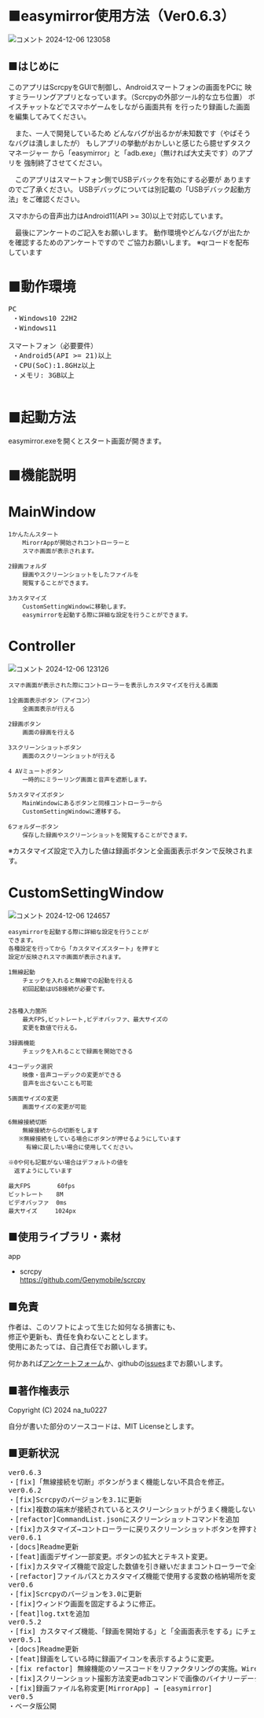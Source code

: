 # ■easymirror使用方法（Ver0.6.3）
![コメント 2024-12-06 123058](https://github.com/user-attachments/assets/b250c3f9-1751-4e17-b27d-9b66f0e006f1)

## ■はじめに

このアプリはScrcpyをGUIで制御し、Androidスマートフォンの画面をPCに
映すミラーリングアプリとなっています。（Scrcpyの外部ツール的な立ち位置）
ボイスチャットなどでスマホゲームをしながら画面共有
を行ったり録画した画面を編集してみてください。

　また、一人で開発しているため
どんなバグが出るかが未知数です（やばそうなバグは潰しましたが）
もしアプリの挙動がおかしいと感じたら臆せずタスクマネージャー
から「easymirror」と「adb.exe」（無ければ大丈夫です）のアプリを
強制終了させてください。

　このアプリはスマートフォン側でUSBデバックを有効にする必要が
ありますのでご了承ください。
USBデバッグについては別記載の「USBデバック起動方法」をご確認ください。

スマホからの音声出力はAndroid11(API >= 30)以上で対応しています。

　最後にアンケートのご記入をお願いします。
動作環境やどんなバグが出たかを確認するためのアンケートですので
ご協力お願いします。
※qrコードを配布しています


# ■動作環境
<pre>
PC
 ・Windows10 22H2
 ・Windows11

スマートフォン（必要要件）
 ・Android5(API >= 21)以上
 ・CPU(SoC):1.8GHz以上
 ・メモリ: 3GB以上

</pre>

# ■起動方法
easymirror.exeを開くとスタート画面が開きます。

# ■機能説明
#  MainWindow
    1かんたんスタート
        MirorrAppが開始されコントローラーと
        スマホ画面が表示されます。

    2録画フォルダ
        録画やスクリーンショットをしたファイルを
        閲覧することができます。

    3カスタマイズ
        CustomSettingWindowに移動します。
        easymirrorを起動する際に詳細な設定を行うことができます。      
# Controller
![コメント 2024-12-06 123126](https://github.com/user-attachments/assets/510ff3fb-38de-4e3e-866a-30b8393e36bb)


    スマホ画面が表示された際にコントローラーを表示しカスタマイズを行える画面

    1全画面表示ボタン（アイコン）
        全画面表示が行える

    2録画ボタン
        画面の録画を行える
    
    3スクリーンショットボタン
        画面のスクリーンショットが行える
	
    4 AVミュートボタン
	    一時的にミラーリング画面と音声を遮断します。

    5カスタマイズボタン
	    MainWindowにあるボタンと同様コントローラーから
	    CustomSettingWindowに遷移する。
 
    6フォルダーボタン
        保存した録画やスクリーンショットを閲覧することができます。

    
   ※カスタマイズ設定で入力した値は録画ボタンと全画面表示ボタンで反映されます。


# CustomSettingWindow
![コメント 2024-12-06 124657](https://github.com/user-attachments/assets/794ea885-68fd-4d14-85b9-d05874608f24)

    easymirrorを起動する際に詳細な設定を行うことが
    できます。
    各種設定を行ってから「カスタマイズスタート」を押すと
    設定が反映されスマホ画面が表示されます。

    1無線起動
        チェックを入れると無線での起動を行える
	    初回起動はUSB接続が必要です。
        
    
    2各種入力箇所
        最大FPS,ビットレート,ビデオバッファ、最大サイズの
        変更を数値で行える。
    
    3録画機能
        チェックを入れることで録画を開始できる

    4コーデック選択
        映像・音声コーデックの変更ができる
        音声を出さないことも可能
    
    5画面サイズの変更
        画面サイズの変更が可能

    6無線接続切断
        無線接続からの切断をします
       ※無線接続をしている場合にボタンが押せるようにしています
         有線に戻したい場合に使用してください。

    ※0や何も記載がない場合はデフォルトの値を
    　返すようにしています

    最大FPS　      60fps
    ビットレート　  8M
    ビデオバッファ  0ms
    最大サイズ     1024px

## ■使用ライブラリ・素材
app
- scrcpy  
https://github.com/Genymobile/scrcpy

## ■免責
作者は、このソフトによって生じた如何なる損害にも、  
修正や更新も、責任を負わないこととします。  
使用にあたっては、自己責任でお願いします。 

何かあれば[アンケートフォーム](https://forms.gle/xqppvi1PdnVyThGj7)か、githubの[issues](https://github.com/na-tu0227/easymirror/issues)までお願いします。


## ■著作権表示
Copyright (C) 2024 na_tu0227

自分が書いた部分のソースコードは、MIT Licenseとします。

## ■更新状況
<pre>
ver0.6.3
・[fix]「無線接続を切断」ボタンがうまく機能しない不具合を修正。
ver0.6.2
・[fix]Scrcpyのバージョンを3.1に更新
・[fix]複数の端末が接続されているとスクリーンショットがうまく機能しない不具合を修正
・[refactor]CommandList.jsonにスクリーンショットコマンドを追加
・[fix]カスタマイズ→コントローラーに戻りスクリーンショットボタンを押すとアプリがクラッシュする不具合を修正
ver0.6.1
・[docs]Readme更新
・[feat]画面デザイン一部変更。ボタンの拡大とテキスト変更。
・[fix]カスタマイズ機能で設定した数値を引き継いだままコントローラーで全画面表示や録画ができるように修正。
・[refactor]ファイルパスとカスタマイズ機能で使用する変数の格納場所を変更（ファイルパス:MainDTO、カスタマイズ変数:CustomDTO）
ver0.6
・[fix]Scrcpyのバージョンを3.0に更新
・[fix]ウィンドウ画面を固定するように修正。
・[feat]log.txtを追加
ver0.5.2
・[fix] カスタマイズ機能、「録画を開始する」と「全画面表示をする」にチェックを入れると、どちらも停止できない状況になるため録画を停止できるように修正。
ver0.5.1 
・[docs]Readme更新
・[feat]録画をしている時に録画アイコンを表示するように変更。
・[fix refactor] 無線機能のソースコードをリファクタリングの実施。WirelessProcからプロセスを呼び出していたのをMainProcで呼び出すように修正、nullチェックも無くなる。
・[fix]スクリーンショット撮影方法変更adbコマンドで画像のバイナリーデータを取得し保存する。
・[fix]録画ファイル名称変更[MirrorApp] → [easymirror]
ver0.5
・ベータ版公開

</pre>












